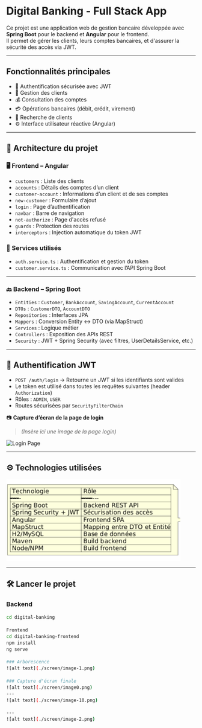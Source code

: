 #  Digital Banking - Full Stack App

Ce projet est une application web de gestion bancaire développée avec **Spring Boot** pour le backend et **Angular** pour le frontend.  
Il permet de gérer les clients, leurs comptes bancaires, et d'assurer la sécurité des accès via JWT.

---

## Fonctionnalités principales

- 🔐 Authentification sécurisée avec JWT
- 👤 Gestion des clients
- 💰 Consultation des comptes
- 💳 Opérations bancaires (débit, crédit, virement)
- 🔎 Recherche de clients
- ⚙️ Interface utilisateur réactive (Angular)

---

## 🧱 Architecture du projet

### 🖥️ Frontend – Angular

- `customers` : Liste des clients
- `accounts` : Détails des comptes d’un client
- `customer-account` : Informations d’un client et de ses comptes
- `new-customer` : Formulaire d’ajout
- `login` : Page d’authentification
- `navbar` : Barre de navigation
- `not-authorize` : Page d'accès refusé
- `guards` : Protection des routes
- `interceptors` : Injection automatique du token JWT



### 🧩 Services utilisés

- `auth.service.ts` : Authentification et gestion du token
- `customer.service.ts` : Communication avec l’API Spring Boot

---

### 🔙 Backend – Spring Boot

- `Entities` : `Customer`, `BankAccount`, `SavingAccount`, `CurrentAccount`
- `DTOs` : `CustomerDTO`, `AccountDTO`
- `Repositories` : Interfaces JPA
- `Mappers` : Conversion Entity <-> DTO (via MapStruct)
- `Services` : Logique métier
- `Controllers` : Exposition des APIs REST
- `Security` : JWT + Spring Security (avec filtres, UserDetailsService, etc.)



---

## 🔐 Authentification JWT

- `POST /auth/login` → Retourne un JWT si les identifiants sont valides
- Le token est utilisé dans toutes les requêtes suivantes (header `Authorization`)
- Rôles : `ADMIN`, `USER`
- Routes sécurisées par `SecurityFilterChain`

📷 **Capture d’écran de la page de login**  
> _(Insère ici une image de la page login)_

![Login Page](./screenshots/login.png)

---

## ⚙️ Technologies utilisées

![alt text](./screen/image.png)

---

## 🛠️ Lancer le projet

### Backend
```bash
cd digital-banking

Frontend
cd digital-banking-frontend
npm install
ng serve

### Arborescence
![alt text](./screen/image-1.png)

### Capture d'écran finale
![alt text](./screen/image0.png)
---
![alt text](./screen/image-10.png)

---
![alt text](./screen/image-2.png)